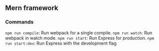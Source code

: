 ## Mern framework

### Commands

`npm run compile`: Run webpack for a single compile.
`npm run watch`: Run webpack in watch mode.
`npm run start`: Run Express for production.
`npm run start:dev`: Run Express with the development flag
